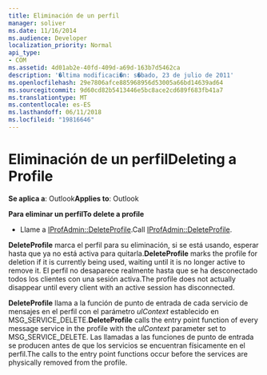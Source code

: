 ```yaml
---
title: Eliminación de un perfil
manager: soliver
ms.date: 11/16/2014
ms.audience: Developer
localization_priority: Normal
api_type:
- COM
ms.assetid: 4d01ab2e-40fd-409d-a69d-163b7d5462ca
description: '�ltima modificaci�n: s�bado, 23 de julio de 2011'
ms.openlocfilehash: 29e7806afce885968956d53005a66bd14639ad64
ms.sourcegitcommit: 9d60cd82b5413446e5bc8ace2cd689f683fb41a7
ms.translationtype: MT
ms.contentlocale: es-ES
ms.lasthandoff: 06/11/2018
ms.locfileid: "19816646"
---
```

# <a name="deleting-a-profile"></a><span data-ttu-id="b874a-103">Eliminación de un perfil</span><span class="sxs-lookup"><span data-stu-id="b874a-103">Deleting a Profile</span></span>

  
  
<span data-ttu-id="b874a-104">**Se aplica a**: Outlook</span><span class="sxs-lookup"><span data-stu-id="b874a-104">**Applies to**: Outlook</span></span> 
  
 <span data-ttu-id="b874a-105">**Para eliminar un perfil**</span><span class="sxs-lookup"><span data-stu-id="b874a-105">**To delete a profile**</span></span>
  
- <span data-ttu-id="b874a-106">Llame a [IProfAdmin::DeleteProfile](iprofadmin-deleteprofile.md).</span><span class="sxs-lookup"><span data-stu-id="b874a-106">Call [IProfAdmin::DeleteProfile](iprofadmin-deleteprofile.md).</span></span>
    
 <span data-ttu-id="b874a-107">**DeleteProfile** marca el perfil para su eliminación, si se está usando, esperar hasta que ya no está activa para quitarla.</span><span class="sxs-lookup"><span data-stu-id="b874a-107">**DeleteProfile** marks the profile for deletion if it is currently being used, waiting until it is no longer active to remove it.</span></span> <span data-ttu-id="b874a-108">El perfil no desaparece realmente hasta que se ha desconectado todos los clientes con una sesión activa.</span><span class="sxs-lookup"><span data-stu-id="b874a-108">The profile does not actually disappear until every client with an active session has disconnected.</span></span> 
  
 <span data-ttu-id="b874a-109">**DeleteProfile** llama a la función de punto de entrada de cada servicio de mensajes en el perfil con el parámetro _ulContext_ establecido en MSG_SERVICE_DELETE.</span><span class="sxs-lookup"><span data-stu-id="b874a-109">**DeleteProfile** calls the entry point function of every message service in the profile with the  _ulContext_ parameter set to MSG_SERVICE_DELETE.</span></span> <span data-ttu-id="b874a-110">Las llamadas a las funciones de punto de entrada se producen antes de que los servicios se encuentran físicamente en el perfil.</span><span class="sxs-lookup"><span data-stu-id="b874a-110">The calls to the entry point functions occur before the services are physically removed from the profile.</span></span> 
  


